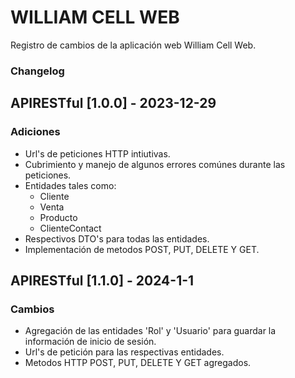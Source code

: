 # WILLIAM CELL WEB

Registro de cambios de la aplicación web William Cell Web.

### Changelog

## APIRESTful [1.0.0] - 2023-12-29
### Adiciones  
- Url's de peticiones HTTP intiutivas.  
- Cubrimiento y manejo de algunos errores comúnes durante las peticiones.
- Entidades tales como:    
  - Cliente  
  - Venta  
  - Producto  
  - ClienteContact  
- Respectivos DTO's para todas las entidades.
- Implementación de metodos POST, PUT, DELETE Y GET.
## APIRESTful [1.1.0] - 2024-1-1  
### Cambios  
- Agregación de las entidades 'Rol' y 'Usuario' para guardar la información de inicio de sesión.
- Url's de petición para las respectivas entidades.
- Metodos HTTP POST, PUT, DELETE Y GET agregados.

